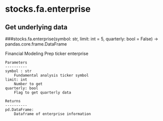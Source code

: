 # stocks.fa.enterprise

## Get underlying data 
###stocks.fa.enterprise(symbol: str, limit: int = 5, quarterly: bool = False) -> pandas.core.frame.DataFrame

Financial Modeling Prep ticker enterprise

    Parameters
    ----------
    symbol : str
        Fundamental analysis ticker symbol
    limit: int
        Number to get
    quarterly: bool
        Flag to get quarterly data

    Returns
    ----------
    pd.DataFrame:
        Dataframe of enterprise information
